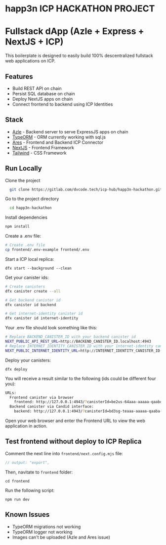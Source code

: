 # happ3n ICP HACKATHON PROJECT

# Fullstack dApp (Azle + Express + NextJS + ICP)

This boilerplate is designed to easily build 100% descentralized fullstack web applications on ICP.

## Features

- Build REST API on chain
- Persist SQL database on chain
- Deploy NextJS apps on chain
- Connect frontend to backend using ICP Identities

## Stack

- [Azle](https://demergent-labs.github.io/azle/) - Backend server to serve ExpressJS apps on chain
- [TypeORM](https://typeorm.io/) - ORM currently working with sql.js
- [Ares](https://github.com/bundlydev/ares/) - Frontend and Backend ICP Connector
- [NextJS](https://nextjs.org/) - Frontend Framework
- [Tailwind](https://tailwindcss.com/) - CSS Framework

## Run Locally

Clone the project

```bash
  git clone https://gitlab.com/dvcode.tech/icp-hub/happ3n-hackathon.git
```

Go to the project directory

```bash
  cd happ3n-hackathon
```

Install dependencies

```bash
npm install
```

Create a .env file:

```bash
# Create .env file
cp frontend/.env-example frontend/.env
```

Start a ICP local replica:

`dfx start --background --clean`

Get your canister ids:

```bash
# Create canisters
dfx canister create --all

# Get backend canister id
dfx canister id backend

# Get internet-identity canister id
dfx canister id internet-identity
```

Your .env file should look something like this:

```bash
# Replace BACKEND_CANISTER_ID with your backend canister id
NEXT_PUBLIC_API_REST_URL=http://BACKEND_CANISTER_ID.localhost:4943
# Replace INTERNET_IDENTITY_CANISTER_ID with your internet-identity canister id
NEXT_PUBLIC_INTERNET_IDENTITY_URL=http://INTERNET_IDENTITY_CANISTER_ID.localhost:4943
```

Deploy your canisters:

`dfx deploy`

You will receive a result similar to the following (ids could be different four you):

```bash
URLs:
  Frontend canister via browser
    frontend: http://127.0.0.1:4943/?canisterId=be2us-64aaa-aaaaa-qaabq-cai
  Backend canister via Candid interface:
    backend: http://127.0.0.1:4943/?canisterId=bd3sg-teaaa-aaaaa-qaaba-cai&id=bkyz2-fmaaa-aaaaa-qaaaq-cai
```

Open your web browser and enter the Frontend URL to view the web application in action.

## Test frontend without deploy to ICP Replica

Comment the next line into `frontend/next.config.mjs` file:

```javascript
// output: "export",
```

Then, navitate to `frontend` folder:

`cd frontend`

Run the following script:

`npm run dev`

## Known Issues

- TypeORM migrations not working
- TypeORM logger not working
- Images can't be uploaded (Azle and Ares issue)
